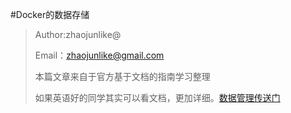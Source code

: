#Docker的数据存储
>Author:zhaojunlike@
>
>Email：zhaojunlike@gmail.com
>
>本篇文章来自于官方基于文档的指南学习整理
>
>如果英语好的同学其实可以看文档，更加详细。[数据管理传送门](https://docs.docker.com/engine/tutorials/dockervolumes/)
>



